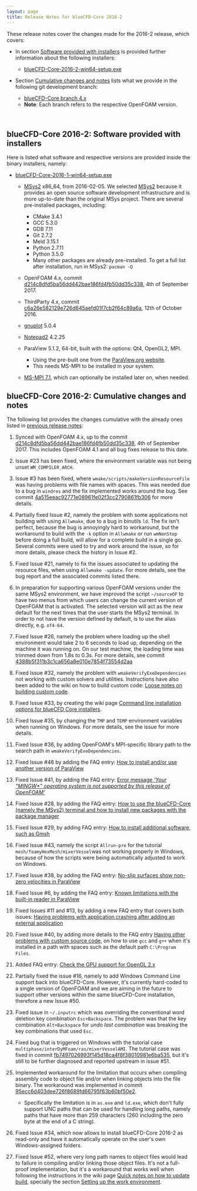 ```yaml
---
layout: page
title: Release Notes for blueCFD-Core 2016-2
---
```


These release notes cover the changes made for the 2016-2 release, which covers:

  * In section [Software provided with installers](#bluecfd-core-2016-2-software-provided-with-installers)
  is provided further information about the following installers:
  
      * [blueCFD-Core-2016-2-win64-setup.exe](https://github.com/blueCFD/Core/releases/tag/blueCFD-Core-2016-2)

  * Section [Cumulative changes and notes](#bluecfd-core-2016-2-cumulative-changes-and-notes)
  lists what we provide in the following git development branch:

      * [blueCFD-Core branch 4.x](https://github.com/blueCFD/OpenFOAM-dev/tree/blueCFD-Core-4.x)
      * **Note**: Each branch refers to the respective OpenFOAM version.

<br>

## blueCFD-Core 2016-2: Software provided with installers

Here is listed what software and respective versions are provided inside the
binary installers, namely:

  * [blueCFD-Core-2016-1-win64-setup.exe](https://github.com/blueCFD/Core/releases/tag/blueCFD-Core-2016-1)

      * [MSys2](http://msys2.github.io/) x86_64, from 2016-02-05.
      We selected [MSys2](http://msys2.github.io/) because it provides an open
      source software development infrastructure and is more up-to-date than
      the original MSys project. There are several pre-installed packages,
      including:
          * CMake 3.4.1
          * GCC 5.3.0
          * GDB 7.11
          * Git 2.7.2
          * Meld 3.15.1
          * Python 2.7.11
          * Python 3.5.0
          * Many other packages are already pre-installed. To get a full list
          after installation, run in MSys2: `pacman -Q`

      * OpenFOAM 4.x, commit
      [d214c8dfd5ba56dd442bae186fd4fb50dd35c338](https://github.com/OpenFOAM/OpenFOAM-4.x/commits/d214c8dfd5ba56dd442bae186fd4fb50dd35c338),
      4th of September 2017.

      * ThirdParty 4.x, commit
      [c6a26e582129e726d645aefd01f7cb2f64c89a6a](https://github.com/OpenFOAM/ThirdParty-4.x/commits/c6a26e582129e726d645aefd01f7cb2f64c89a6a),
      12th of October 2016.

      * [gnuplot](https://sourceforge.net/projects/gnuplot/files/gnuplot/5.0.4/) 5.0.4

      * [Notepad2](http://www.flos-freeware.ch/notepad2.html) 4.2.25

      * ParaView 5.1.2, 64-bit, built with the options: Qt4, OpenGL2, MPI.
          * Using the pre-built one from the [ParaView.org website](http://www.paraview.org/download/).
          * This needs MS-MPI to be installed in your system.

      * [MS-MPI 7.1](https://www.microsoft.com/en-us/download/details.aspx?id=52981),
      which can optionally be installed later on, when needed.


## blueCFD-Core 2016-2: Cumulative changes and notes

The following list provides the changes cumulative with the already ones listed
in [previous release notes](bluecfd-core-2016-1):

1. Synced with OpenFOAM 4.x, up to the commit
   [d214c8dfd5ba56dd442bae186fd4fb50dd35c338](https://github.com/OpenFOAM/OpenFOAM-4.x/commits/d214c8dfd5ba56dd442bae186fd4fb50dd35c338),
   4th of September 2017. This includes OpenFOAM 4.1 and all bug fixes release
   to this date.

2. Issue #23 has been fixed, where the environment variable was not being unset
   `WM_COMPILER_ARCH`.

3. Issue #3 has been fixed, where `wmake/scripts/makeVersionResourceFile` was
   having problems with file names with spaces. This was needed due to a bug in
   `windres` and the fix implemented works around the bug. See commit 
   [4a515eeac92771e08961fe02f3cc2790861fb306](https://github.com/blueCFD/OpenFOAM-dev/commit/4a515eeac92771e08961fe02f3cc2790861fb306)
   for more details.

4. Partially fixed Issue #2, namely the problem with some applications not
   building with using `Allwmake`, due to a bug in binutils `ld`. The fix isn't
   perfect, because the bug is annoyingly hard to workaround, but the
   workaround to build with the `-k` option in `Allwmake` or run `wmNonStop`
   before doing a full build, will allow for a complete build in a single go.
   Several commits were used to try and work around the issue, so for more
   details, please check the history in Issue #2.

5. Fixed Issue #21, namely to fix the issues associated to updating the
   resource files, when using `Allwmake -update`. For more details, see the bug
   report and the associated commits listed there.

6. In preparation for supporting various OpenFOAM versions under the same MSys2
   environment, we have improved the script `~/sourceOF` to have two menus from
   which users can change the current version of OpenFOAM that is activated.
   The selected version will act as the new default for the next times that the
   user starts the MSys2 terminal. In order to not have the version defined by
   default, is to use the alias directly, e.g. `of4-64`.

7. Fixed Issue #26, namely the problem where loading up the shell environment
   would take 2 to 6 seconds to load up, depending on the machine it was
   running on. On our test machine, the loading time was trimmed down from 1.8s
   to 0.3s. For more details, see commit
   [4388b5f311b3c1ca656a8e010e7854f73554d2aa](https://github.com/blueCFD/OpenFOAM-dev/commit/4388b5f311b3c1ca656a8e010e7854f73554d2aa)

8. Fixed Issue #32, namely the problem with `wmakeVerifyExeDependencies` not
   working with custom solvers and utilities. Instructions have also been added
   to the wiki on how to build custom code:
   [Loose notes on building custom code](https://github.com/blueCFD/Core/wiki/Loose-notes-on-building-custom-code).

9. Fixed Issue #33, by creating the wiki page
   [Command line installation options for blueCFD Core installers](https://github.com/blueCFD/Core/wiki/Command-line-installation-options-for-blueCFD-Core-installers).

10. Fixed Issue #35, by changing the `TMP` and `TEMP` environment variables
    when running on Windows. For more details, see the issue for more details.

11. Fixed Issue #36, by adding OpenFOAM's MPI-specific library path to the
    search path in `wmakeVerifyExeDependencies`.

12. Fixed Issue #46 by adding the FAQ entry:
    [How to install and/or use another version of ParaView](http://bluecfd.github.io/Core/FAQ/how-to-use-another-version-of-ParaView/)

13. Fixed Issue #41, by adding the FAQ entry:
    [Error message _'Your "MINGW*" operating system is not supported by this release of OpenFOAM'_](http://bluecfd.github.io/Core/FAQ/operating-system-is-not-supported-by-this-release-of-OpenFOAM/)

14. Fixed Issue #28, by adding the FAQ entry:
    [How to use the blueCFD-Core (namely the MSys2) terminal and how to install new packages with the package manager](http://bluecfd.github.io/Core/FAQ/how-to-use-the-blueCFD-Core-namely-MSys2-terminal-and-install-new-packages)

15. Fixed Issue #29, by adding FAQ entry:
    [How to install additional software, such as Gmsh](http://bluecfd.github.io/Core/FAQ/how-to-install-additional-software-such-as-gmsh)

16. Fixed Issue #43, namely the script `Allrun-pre` for the tutorial
    `mesh/foamyHexMesh/mixerVessel`was not working properly in Windows, because
    of how the scripts were being automatically adjusted to work on Windows.

17. Fixed Issue #38, by adding the FAQ entry:
    [No-slip surfaces show non-zero velocities in ParaView](http://bluecfd.github.io/Core/FAQ/no-slip-surfaces-show-non-zero-velocities-in-paraview/)

18. Fixed Issue #6, by adding the FAQ entry:
    [Known limitations with the built-in reader in ParaView](http://bluecfd.github.io/Core/FAQ/known-limitations-in-paraview-internal-reader/)

19. Fixed Issues #11 and #13, by adding a new FAQ entry that covers both
    issues: [Having problems with application crashing after adding an external application](http://bluecfd.github.io/Core/FAQ/having-problems-application-crashing-after-adding-external-application/)

20. Fixed Issue #40, by adding more details to the FAQ entry
    [Having other problems with custom source code](http://bluecfd.github.io/Core/FAQ/having-other-problems-with-custom-source-code/),
    on how to use `gcc` and `g++` when it's installed in a path with spaces
    such as the default path `C:\Program Files`.

21. Added FAQ entry:
    [Check the GPU support for OpenGL 2.x](http://bluecfd.github.io/Core/FAQ/check-gpu-support-for-opengl-2/)

22. Partially fixed the issue #16, namely to add Windows Command Line support
    back into blueCFD-Core. However, it's currently hard-coded to a single
    version of OpenFOAM and we are aiming in the future to support other
    versions within the same blueCFD-Core installation, therefore a new Issue
    #50.

23. Fixed issue in `~/.inputrc` which was overriding the conventional word
    deletion key combination `Esc+Backspace`. The problem was that the key
    combination `Alt+Backspace` for _undo last combination_ was breaking the
    key combinations that used `Esc`.

24. Fixed bug that is triggered on Windows with the tutorial case
    `multiphase/interDyMFoam/ras/mixerVesselAMI`. The tutorial case was fixed
    in commit [fb7497026993f145d18ca4f8f38010981e6ba535](https://github.com/blueCFD/OpenFOAM-dev/commit/fb7497026993f145d18ca4f8f38010981e6ba535),
    but it's still to be further diagnosed and reported upstream in issue #51.

25. Implemented workaround for the limitation that occurs when compiling
    assembly code to object file and/or when linking objects into the file
    binary. The workaround was implemented in commit
    [95ecc6d403dee726f8689fd66795f63b60bf50e2](https://github.com/blueCFD/OpenFOAM-dev/commit/95ecc6d403dee726f8689fd66795f63b60bf50e2).

    * Specifically the limitation is in `as.exe` and `ld.exe`, which don't
      fully support UNC paths that can be used for handling long paths, namely
      paths that have more than 259 characters (260 including the zero byte at
      the end of a C string).

26. Fixed Issue #34, which now allows to install blueCFD-Core 2016-2 as
    read-only and have it automatically operate on the user's own
    Windows-assigned folders.

27. Fixed Issue #52, where very long path names to object files would lead to
    failure in compiling and/or linking those object files. It's not a
    full-proof implementation, but it's a workaround that works well when
    following the instructions in the wiki page
    [Quick notes on how to update build](https://github.com/blueCFD/Core/wiki/Quick-notes-on-how-to-update-build),
    specially the section
    [Setting up the work environment](https://github.com/blueCFD/Core/wiki/Quick-notes-on-how-to-update-build#setting-up-the-work-environment).
